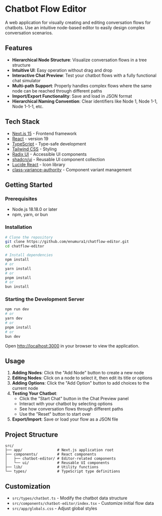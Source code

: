 # Chatbot Flow Editor

A web application for visually creating and editing conversation flows for chatbots. Use an intuitive node-based editor to easily design complex conversation scenarios.

## Features

- **Hierarchical Node Structure**: Visualize conversation flows in a tree structure
- **Intuitive UI**: Easy operation without drag and drop
- **Interactive Chat Preview**: Test your chatbot flows with a fully functional chat simulator
- **Multi-path Support**: Properly handles complex flows where the same node can be reached through different paths
- **Import/Export Functionality**: Save and load in JSON format
- **Hierarchical Naming Convention**: Clear identifiers like Node 1, Node 1-1, Node 1-1-1, etc.

## Tech Stack

- [Next.js 15](https://nextjs.org/) - Frontend framework
- [React](https://react.dev/) - version 19
- [TypeScript](https://www.typescriptlang.org/) - Type-safe development
- [Tailwind CSS](https://tailwindcss.com/) - Styling
- [Radix UI](https://www.radix-ui.com/) - Accessible UI components
- [shadcn/ui](https://ui.shadcn.com/) - Reusable UI component collection
- [Lucide React](https://lucide.dev/) - Icon library
- [class-variance-authority](https://cva.style/docs) - Component variant management

## Getting Started

### Prerequisites

- Node.js 18.18.0 or later
- npm, yarn, or bun

### Installation

```bash
# Clone the repository
git clone https://github.com/enumura1/chatflow-editor.git
cd chatflow-editor

# Install dependencies
npm install
# or
yarn install
# or 
pnpm install
# or
bun install
```

### Starting the Development Server

```bash
npm run dev
# or
yarn dev
# or 
pnpm install
# or
bun dev
```

Open [http://localhost:3000](http://localhost:3000) in your browser to view the application.

## Usage

1. **Adding Nodes**: Click the "Add Node" button to create a new node
2. **Editing Nodes**: Click on a node to select it, then edit its title or options
3. **Adding Options**: Click the "Add Option" button to add choices to the current node
4. **Testing Your Chatbot**: 
   - Click the "Start Chat" button in the Chat Preview panel
   - Interact with your chatbot by selecting options
   - See how conversation flows through different paths
   - Use the "Reset" button to start over
5. **Export/Import**: Save or load your flow as a JSON file

## Project Structure

```
src/
├── app/                # Next.js application root
├── components/         # React components
│   ├── chatbot-editor/ # Editor-related components
│   └── ui/             # Reusable UI components
├── lib/                # Utility functions
└── types/              # TypeScript type definitions
```

## Customization

- `src/types/chatbot.ts` - Modify the chatbot data structure
- `src/components/chatbot-editor/index.tsx` - Customize initial flow data
- `src/app/globals.css` - Adjust global styles
